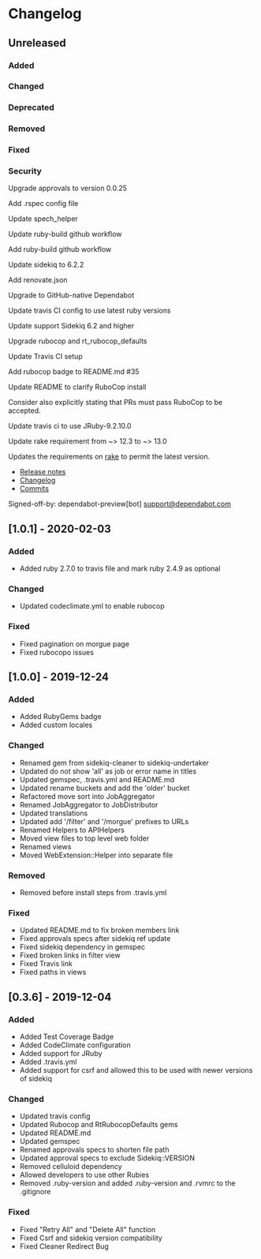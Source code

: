 # Changelog

## Unreleased

### Added

### Changed

### Deprecated

### Removed

### Fixed

### Security

Upgrade approvals to version 0.0.25

Add .rspec config file

Update spech_helper

Update ruby-build github workflow

Add ruby-build github workflow

Update sidekiq to 6.2.2

Add renovate.json

Upgrade to GitHub-native Dependabot

Update travis CI config to use latest ruby versions

Update support Sidekiq 6.2 and higher

Upgrade rubocop and rt_rubocop_defaults

Update Travis CI setup

Add rubocop badge to README.md #35

Update README to clarify RuboCop install

Consider also explicitly stating that PRs must pass RuboCop to be accepted.

Update travis ci to use JRuby-9.2.10.0

Update rake requirement from ~> 12.3 to ~> 13.0

  Updates the requirements on [rake](https://github.com/ruby/rake) to permit the latest version.
  - [Release notes](https://github.com/ruby/rake/releases)
  - [Changelog](https://github.com/ruby/rake/blob/master/History.rdoc)
  - [Commits](https://github.com/ruby/rake/compare/v12.3.0...v13.0.1)

  Signed-off-by: dependabot-preview[bot] <support@dependabot.com>

## [1.0.1] - 2020-02-03
### Added
- Added ruby 2.7.0 to travis file and mark ruby 2.4.9 as optional

### Changed
- Updated codeclimate.yml to enable rubocop
### Fixed
- Fixed pagination on morgue page
- Fixed rubocopo issues

## [1.0.0] - 2019-12-24
### Added
- Added RubyGems badge
- Added custom locales

### Changed
- Renamed gem from sidekiq-cleaner to sidekiq-undertaker
- Updated do not show 'all' as job or error name in titles
- Updated gemspec, .travis.yml and README.md
- Updated rename buckets and add the 'older' bucket
- Refactored move sort into JobAggregator
- Renamed JobAggregator to JobDistributor
- Updated translations
- Updated add '/filter' and '/morgue' prefixes to URLs
- Renamed Helpers to APIHelpers
- Moved view files to top level web folder
- Renamed views
- Moved WebExtension::Helper into separate file

### Removed
- Removed before install steps from .travis.yml

### Fixed
- Updated README.md to fix broken members link
- Fixed approvals specs after sidekiq ref update
- Fixed sidekiq dependency in gemspec
- Fixed broken links in filter view
- Fixed Travis link
- Fixed paths in views

## [0.3.6] - 2019-12-04
### Added
- Added Test Coverage Badge
- Added CodeClimate configuration
- Added support for JRuby
- Added .travis.yml
- Added support for csrf and allowed this to be used with newer versions of sidekiq

### Changed
- Updated travis config
- Updated Rubocop and RtRubocopDefaults gems
- Updated README.md
- Updated gemspec
- Renamed approvals specs to shorten file path
- Updated approval specs to exclude Sidekiq::VERSION
- Removed celluloid dependency
- Allowed developers to use other Rubies
- Removed .ruby-version and added .ruby-version and .rvmrc to the .gitignore

### Fixed
- Fixed "Retry All" and "Delete All" function
- Fixed Csrf and sidekiq version compatibility
- Fixed Cleaner Redirect Bug